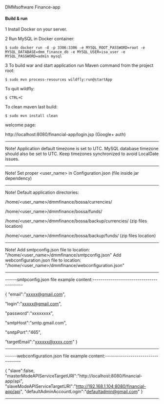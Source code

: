 DMMsoftware  Finance-app


#### Build & run

1 Install Docker on your server. 

    
2 Run MySQL in Docker container:

    $ sudo docker run -d -p 3306:3306 -e MYSQL_ROOT_PASSWORD=root -e MYSQL_DATABASE=dmm_finance_db -e MYSQL_USER=isa_user -e MYSQL_PASSWORD=admin mysql

3 To build war and start application run Maven command from the project root:

    $ sudo mvn process-resources wildfly:run@startApp

To quit wildfly:
 
    $ CTRL+C

To clean maven last build:
  
    $ sudo mvn install clean


welcome page:
 
http://localhost:8080/financial-app/login.jsp   (Google+ auth)

------------------------------------------------------------------------------------
Note! 
Application default timezone is set to UTC.
MySQL database timezone should also be set to UTC.
Keep timezones synchronized to avoid LocalDate issues.

------------------------------------------------------------------------------------
Note!
Set proper <user_name> in Configuration.json (file inside jar dependency)

------------------------------------------------------------------------------------
Note!
Default application directories:

/home/<user_name>/dmmfinance/bossa/currencies/

/home/<user_name>/dmmfinance/bossa/funds/
 
/home/<user_name>/dmmfinance/bossa/backup/currencies/  (zip files location)

/home/<user_name>/dmmfinance/bossa/backup/funds/       (zip files location)

------------------------------------------------------------------------------------
Note! 
Add smtpconfig.json file to location: "/home/<user_name>/dmmfinance/smtpconfig.json"
Add webconfiguration.json file to location: "/home/<user_name>/dmmfinance/webconfiguration.json"

------------------------------------------------------------------------------------

------smtpconfig.json file example content:------------------------------------------

{
  "email":"xxxxx@gmail.com",
  
  "login":"xxxxx@gmail.com",
  
  "password":"xxxxxxxx",
  
  "smtpHost":"smtp.gmail.com",
  
  "smtpPort":"465",
  
  "targetEmail":"xxxxxx@xxxx.com"
}

------------------------------------------------------------------------------------


------webconfiguration.json file example content:-----------------------------------

{
  "slave":false,
  "masterModeAPIServiceTargetURI":"http://localhost:8080/financial-app/api",
  "slaveModeAPIServiceTargetURI":"http://192.168.1.104:8080/financial-app/api",
  "defaultAdminAccountLogin":"defaultadmin@gmail.com"
}

------------------------------------------------------------------------------------

